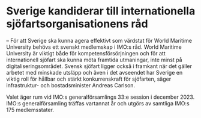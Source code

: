 # Sverige kandiderar till internationella sjöfartsorganisationens råd

– För att Sverige ska kunna agera effektivt som värdstat för World Maritime University behövs ett svenskt medlemskap i IMO:s råd. World Maritime University är viktigt både för kompetensförsörjningen och för att internationell sjöfart ska kunna möta framtida utmaningar, inte minst på digitaliseringsområdet. Svensk sjöfart ligger också i framkant när det gäller arbetet med minskade utsläpp och även i det avseendet har Sverige en viktig roll för hållbar och stärkt konkurrenskraft för sjöfarten, säger infrastruktur- och bostadsminister Andreas Carlson.

Valet äger rum vid IMO:s generalförsamlings 33:e session i december 2023. IMO:s generalförsamling träffas vartannat år och utgörs av samtliga IMO:s 175 medlemsstater.

